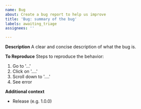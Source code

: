 ```yaml
---
name: Bug
about: Create a bug report to help us improve
title: 'Bug: summary of the bug'
labels: awaiting_triage
assignees: ''

---
```


**Description**
A clear and concise description of what the bug is.

**To Reproduce**
Steps to reproduce the behavior:
1. Go to '...'
2. Click on '....'
3. Scroll down to '....'
4. See error

**Additional context**
- Release (e.g. 1.0.0)

